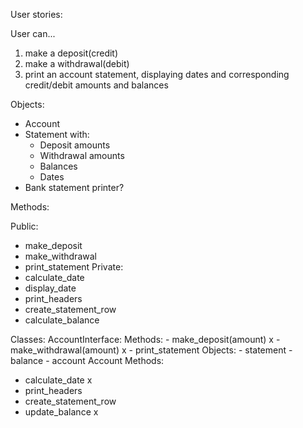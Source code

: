 User stories:

User can...
1) make a deposit(credit)
2) make a withdrawal(debit)
3) print an account statement, displaying dates and corresponding credit/debit amounts and balances

Objects:

- Account
- Statement with:
  - Deposit amounts
  - Withdrawal amounts
  - Balances
  - Dates
- Bank statement printer?

Methods:

Public:
- make_deposit
- make_withdrawal
- print_statement
Private:
- calculate_date
- display_date
- print_headers
- create_statement_row
- calculate_balance

Classes:
AccountInterface:
  Methods:
    - make_deposit(amount) x
    - make_withdrawal(amount) x
    - print_statement
  Objects:
    - statement
    - balance
    - account
Account
  Methods:
  - calculate_date x
  - print_headers
  - create_statement_row
  - update_balance x
